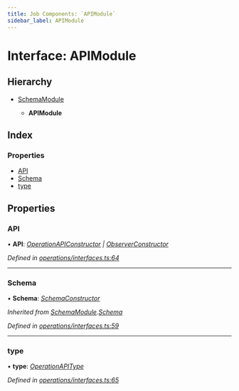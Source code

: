 ```yaml
---
title: Job Components: `APIModule`
sidebar_label: APIModule
---
```


# Interface: APIModule

## Hierarchy

* [SchemaModule](schemamodule.md)

  * **APIModule**

## Index

### Properties

* [API](apimodule.md#api)
* [Schema](apimodule.md#schema)
* [type](apimodule.md#type)

## Properties

###  API

• **API**: *[OperationAPIConstructor](../overview.md#operationapiconstructor) | [ObserverConstructor](../overview.md#observerconstructor)*

*Defined in [operations/interfaces.ts:64](https://github.com/terascope/teraslice/blob/d2d877b60/packages/job-components/src/operations/interfaces.ts#L64)*

___

###  Schema

• **Schema**: *[SchemaConstructor](../overview.md#schemaconstructor)*

*Inherited from [SchemaModule](schemamodule.md).[Schema](schemamodule.md#schema)*

*Defined in [operations/interfaces.ts:59](https://github.com/terascope/teraslice/blob/d2d877b60/packages/job-components/src/operations/interfaces.ts#L59)*

___

###  type

• **type**: *[OperationAPIType](../overview.md#operationapitype)*

*Defined in [operations/interfaces.ts:65](https://github.com/terascope/teraslice/blob/d2d877b60/packages/job-components/src/operations/interfaces.ts#L65)*

